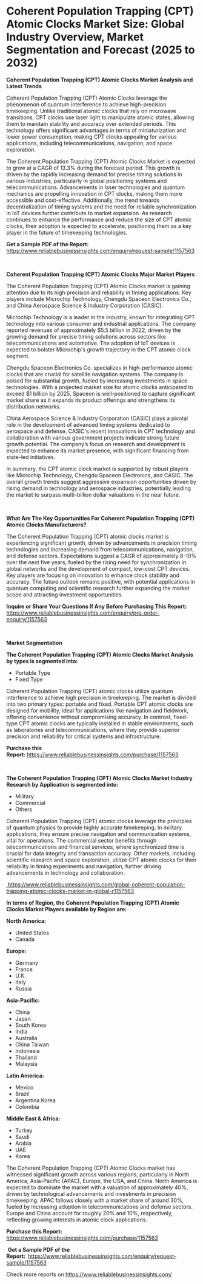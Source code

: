<p><h1>Coherent Population Trapping (CPT) Atomic Clocks Market Size: Global Industry Overview, Market Segmentation and Forecast (2025 to 2032)</h1></p><p><strong>Coherent Population Trapping (CPT) Atomic Clocks Market Analysis and Latest Trends</strong></p>
<p><p>Coherent Population Trapping (CPT) Atomic Clocks leverage the phenomenon of quantum interference to achieve high-precision timekeeping. Unlike traditional atomic clocks that rely on microwave transitions, CPT clocks use laser light to manipulate atomic states, allowing them to maintain stability and accuracy over extended periods. This technology offers significant advantages in terms of miniaturization and lower power consumption, making CPT clocks appealing for various applications, including telecommunications, navigation, and space exploration.</p><p>The Coherent Population Trapping (CPT) Atomic Clocks Market is expected to grow at a CAGR of 13.3% during the forecast period. This growth is driven by the rapidly increasing demand for precise timing solutions in various industries, particularly in global positioning systems and telecommunications. Advancements in laser technologies and quantum mechanics are propelling innovation in CPT clocks, making them more accessible and cost-effective. Additionally, the trend towards decentralization of timing systems and the need for reliable synchronization in IoT devices further contribute to market expansion. As research continues to enhance the performance and reduce the size of CPT atomic clocks, their adoption is expected to accelerate, positioning them as a key player in the future of timekeeping technologies.</p></p>
<p><strong>Get a Sample PDF of the Report:&nbsp;</strong> <a href="https://www.reliablebusinessinsights.com/enquiry/request-sample/1157563?utm_campaign=3000&utm_medium=2&utm_source=Github&utm_content=ia&utm_term=11042025&utm_id=coherent-population-trapping-cpt-atomic-clocks">https://www.reliablebusinessinsights.com/enquiry/request-sample/1157563</a></p>
<p>&nbsp;</p>
<p><strong>Coherent Population Trapping (CPT) Atomic Clocks Major Market Players</strong></p>
<p><p>The Coherent Population Trapping (CPT) Atomic Clocks market is gaining attention due to its high precision and reliability in timing applications. Key players include Microchip Technology, Chengdu Spaceon Electronics Co., and China Aerospace Science & Industry Corporation (CASIC).</p><p>Microchip Technology is a leader in the industry, known for integrating CPT technology into various consumer and industrial applications. The company reported revenues of approximately $5.5 billion in 2022, driven by the growing demand for precise timing solutions across sectors like telecommunications and automotive. The adoption of IoT devices is expected to bolster Microchip's growth trajectory in the CPT atomic clock segment.</p><p>Chengdu Spaceon Electronics Co. specializes in high-performance atomic clocks that are crucial for satellite navigation systems. The company is poised for substantial growth, fueled by increasing investments in space technologies. With a projected market size for atomic clocks anticipated to exceed $1 billion by 2025, Spaceon is well-positioned to capture significant market share as it expands its product offerings and strengthens its distribution networks.</p><p>China Aerospace Science & Industry Corporation (CASIC) plays a pivotal role in the development of advanced timing systems dedicated to aerospace and defense. CASIC's recent innovations in CPT technology and collaboration with various government projects indicate strong future growth potential. The company’s focus on research and development is expected to enhance its market presence, with significant financing from state-led initiatives.</p><p>In summary, the CPT atomic clock market is supported by robust players like Microchip Technology, Chengdu Spaceon Electronics, and CASIC. The overall growth trends suggest aggressive expansion opportunities driven by rising demand in technology and aerospace industries, potentially leading the market to surpass multi-billion dollar valuations in the near future.</p></p>
<p>&nbsp;</p>
<p><strong>What Are The Key Opportunities For Coherent Population Trapping (CPT) Atomic Clocks Manufacturers?</strong></p>
<p><p>The Coherent Population Trapping (CPT) atomic clocks market is experiencing significant growth, driven by advancements in precision timing technologies and increasing demand from telecommunications, navigation, and defense sectors. Expectations suggest a CAGR of approximately 8-10% over the next five years, fueled by the rising need for synchronization in global networks and the development of compact, low-cost CPT devices. Key players are focusing on innovation to enhance clock stability and accuracy. The future outlook remains positive, with potential applications in quantum computing and scientific research further expanding the market scope and attracting investment opportunities.</p></p>
<p><strong>Inquire or Share Your Questions If Any Before Purchasing This Report:</strong> <a href="https://www.reliablebusinessinsights.com/enquiry/pre-order-enquiry/1157563?utm_campaign=3000&utm_medium=2&utm_source=Github&utm_content=ia&utm_term=11042025&utm_id=coherent-population-trapping-cpt-atomic-clocks">https://www.reliablebusinessinsights.com/enquiry/pre-order-enquiry/1157563</a></p>
<p>&nbsp;</p>
<p><strong>Market Segmentation</strong></p>
<p><strong>The Coherent Population Trapping (CPT) Atomic Clocks Market Analysis by types is segmented into:</strong></p>
<p><ul><li>Portable Type</li><li>Fixed Type</li></ul></p>
<p><p>Coherent Population Trapping (CPT) atomic clocks utilize quantum interference to achieve high precision in timekeeping. The market is divided into two primary types: portable and fixed. Portable CPT atomic clocks are designed for mobility, ideal for applications like navigation and fieldwork, offering convenience without compromising accuracy. In contrast, fixed-type CPT atomic clocks are typically installed in stable environments, such as laboratories and telecommunications, where they provide superior precision and reliability for critical systems and infrastructure.</p></p>
<p><strong>Purchase this Report:&nbsp;</strong><a href="https://www.reliablebusinessinsights.com/purchase/1157563?utm_campaign=3000&utm_medium=2&utm_source=Github&utm_content=ia&utm_term=11042025&utm_id=coherent-population-trapping-cpt-atomic-clocks">https://www.reliablebusinessinsights.com/purchase/1157563</a></p>
<p>&nbsp;</p>
<p><strong>The Coherent Population Trapping (CPT) Atomic Clocks Market Industry Research by Application is segmented into:</strong></p>
<p><ul><li>Military</li><li>Commercial</li><li>Others</li></ul></p>
<p><p>Coherent Population Trapping (CPT) atomic clocks leverage the principles of quantum physics to provide highly accurate timekeeping. In military applications, they ensure precise navigation and communication systems, vital for operations. The commercial sector benefits through telecommunications and financial services, where synchronized time is crucial for data integrity and transaction accuracy. Other markets, including scientific research and space exploration, utilize CPT atomic clocks for their reliability in timing experiments and navigation, further driving advancements in technology and collaboration.</p></p>
<p><a href="https://www.reliablebusinessinsights.com/global-coherent-population-trapping-atomic-clocks-market-in-global-r1157563?utm_campaign=3000&utm_medium=2&utm_source=Github&utm_content=ia&utm_term=11042025&utm_id=coherent-population-trapping-cpt-atomic-clocks">&nbsp;https://www.reliablebusinessinsights.com/global-coherent-population-trapping-atomic-clocks-market-in-global-r1157563</a></p>
<p><strong>In terms of Region, the Coherent Population Trapping (CPT) Atomic Clocks Market Players available by Region are:</strong></p>
<p>
    <p> <strong> North America: </strong>
        <ul>
            <li>United States</li>
            <li>Canada</li>
        </ul>
        </p> 
    <p> <strong> Europe: </strong>
        <ul>
            <li>Germany</li>
            <li>France</li>
            <li>U.K.</li>
            <li>Italy</li>
            <li>Russia</li>
        </ul>
        </p> 
    <p> <strong> Asia-Pacific: </strong>
        <ul>
            <li>China</li>
            <li>Japan</li>
            <li>South Korea</li>
            <li>India</li>
            <li>Australia</li>
            <li>China Taiwan</li>
            <li>Indonesia</li>
            <li>Thailand</li>
            <li>Malaysia</li>
        </ul>
        </p> 
    <p> <strong> Latin America: </strong>
        <ul>
            <li>Mexico</li>
            <li>Brazil</li>
            <li>Argentina Korea</li>
            <li>Colombia</li>
        </ul>
        </p> 
    <p> <strong> Middle East & Africa: </strong>
        <ul>
            <li>Turkey</li>
            <li>Saudi</li>
            <li>Arabia</li>
            <li>UAE</li>
            <li>Korea</li>
        </ul>
    </p>
    </p>
<p><p>The Coherent Population Trapping (CPT) Atomic Clocks market has witnessed significant growth across various regions, particularly in North America, Asia-Pacific (APAC), Europe, the USA, and China. North America is expected to dominate the market with a valuation of approximately 40%, driven by technological advancements and investments in precision timekeeping. APAC follows closely with a market share of around 30%, fueled by increasing adoption in telecommunications and defense sectors. Europe and China account for roughly 20% and 10%, respectively, reflecting growing interests in atomic clock applications.</p></p>
<p><strong>Purchase this Report: </strong><a href="https://www.reliablebusinessinsights.com/purchase/1157563?utm_campaign=3000&utm_medium=2&utm_source=Github&utm_content=ia&utm_term=11042025&utm_id=coherent-population-trapping-cpt-atomic-clocks">https://www.reliablebusinessinsights.com/purchase/1157563</a></p>
<p>&nbsp;<strong>Get a Sample PDF of the Report:&nbsp;&nbsp;</strong><a href="https://www.reliablebusinessinsights.com/enquiry/request-sample/1157563?utm_campaign=3000&utm_medium=2&utm_source=Github&utm_content=ia&utm_term=11042025&utm_id=coherent-population-trapping-cpt-atomic-clocks">https://www.reliablebusinessinsights.com/enquiry/request-sample/1157563</a></p>
<p><strong></strong></p>
<p>Check more reports on <a href="https://www.reliablebusinessinsights.com/?utm_campaign=3000&utm_medium=2&utm_source=Github&utm_content=ia&utm_term=11042025&utm_id=coherent-population-trapping-cpt-atomic-clocks">https://www.reliablebusinessinsights.com/</a></p>